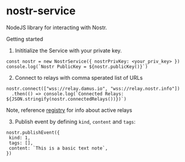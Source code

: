 # nostr-service

NodeJS library for interacting with Nostr. 


Getting started

1) Inititialize the Service with your private key. 

```
const nostr = new NostrService({ nostrPrivKey: <your_priv_key> })
console.log(`Nostr PublicKey = ${nostr.publicKey()}`)
```

2) Connect to relays with comma sperated list of URLs 

```
nostr.connect(["wss://relay.damus.io", "wss://relay.nostr.info"])
  .then(() => console.log(`Connected Relays: ${JSON.stringify(nostr.connectedRelays())})`)
 ```
 Note, reference [registry](https://nostr-registry.netlify.app/) for info about active relays
 
 3) Publish event by defining `kind`, `content` and `tags`: 
 
 ```
 nostr.publishEvent({
  kind: 1,
  tags: [],
  content: `This is a basic text note`,
})
```
